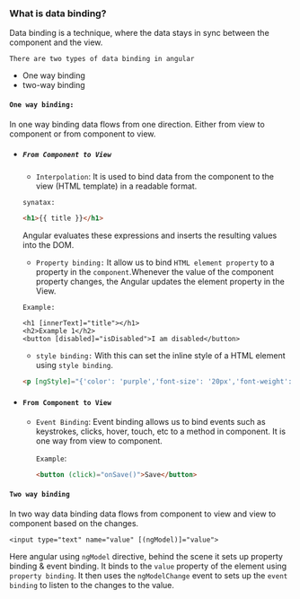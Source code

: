 ### What is data binding?

Data binding is a technique, where the data stays in sync between the component and the view.

`There are two types of data binding in angular`

- One way binding
- two-way binding

#### `One way binding:`

In one way binding data flows from one direction. Either from view to component or from component to view.

- ##### `From Component to View`

  - `Interpolation`: It is used to bind data from the component to the view (HTML template) in a readable format.

  `synatax:`

  ```html
  <h1>{{ title }}</h1>
  ```

  Angular evaluates these expressions and inserts the resulting values into the DOM.

  - `Property binding:` It allow us to bind `HTML element property` to a property in the `component`.Whenever the value of the component property changes, the Angular updates the element property in the View.

  `Example:`

  ```
  <h1 [innerText]="title"></h1>
  <h2>Example 1</h2>
  <button [disabled]="isDisabled">I am disabled</button>
  ```

  - `style binding:` With this can set the inline style of a HTML element using `style binding`.

  ```html
  <p [ngStyle]="{'color': 'purple','font-size': '20px','font-weight': 'bold'}">Multiple styles</p>
  ```

- #### `From Component to View `

  - `Event Binding`: Event binding allows us to bind events such as keystrokes, clicks, hover, touch, etc to a method in component. It is one way from view to component.

    `Example`:

    ```html
    <button (click)="onSave()">Save</button>
    ```

#### `Two way binding`

In two way data binding data flows from component to view and view to component based on the changes.

```
<input type="text" name="value" [(ngModel)]="value">

```

Here angular using `ngModel` directive, behind the scene it sets up property binding & event binding. It binds to the `value` property of the element using `property binding`. It then uses the `ngModelChange` event to sets up the `event binding` to listen to the changes to the value.
